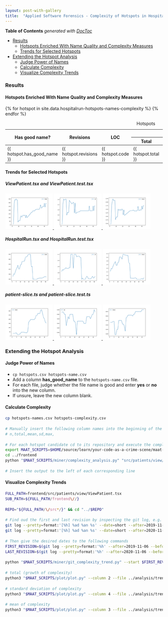 ```yaml
---
layout: post-with-gallery
title:  "Applied Software Forensics - Complexity of Hotspots in HospitalRun"
---
```


<!-- doctoc --maxlevel 4 /Users/stefan/source/wonderbird/wonderbird.github.io/_posts/2022-02-26-applied-forensics-complexity-of-hotspots.md -->
<!-- START doctoc generated TOC please keep comment here to allow auto update -->
<!-- DON'T EDIT THIS SECTION, INSTEAD RE-RUN doctoc TO UPDATE -->
**Table of Contents**  *generated with [DocToc](https://github.com/thlorenz/doctoc)*

- [Results](#results)
  - [Hotspots Enriched With Name Quality and Complexity Measures](#hotspots-enriched-with-name-quality-and-complexity-measures)
  - [Trends for Selected Hotspots](#trends-for-selected-hotspots)
- [Extending the Hotspot Analysis](#extending-the-hotspot-analysis)
  - [Judge Power of Names](#judge-power-of-names)
  - [Calculate Complexity](#calculate-complexity)
  - [Visualize Complexity Trends](#visualize-complexity-trends)

<!-- END doctoc generated TOC please keep comment here to allow auto update -->

### Results

#### Hotspots Enriched With Name Quality and Complexity Measures

<table>
  <thead>
    <caption>Hotspots</caption>
    <tr>
      <th rowspan="2">Has good name?</th>
      <th rowspan="2">Revisions</th>
      <th rowspan="2">LOC</th>
      <th colspan="4">Complexity</th>
      <th rowspan="2" style="text-align: left">Module</th>
    </tr>
    <tr>
      <th>Total</th>
      <th>Mean</th>
      <th>SDev</th>
      <th>Max</th>
    </tr>
  </thead>

  <tbody>
    {% for hotspot in site.data.hospitalrun-hotspots-names-complexity %}
    <tr>
      <td>{{ hotspot.has_good_name }}</td>
      <td>{{ hotspot.revisions }}</td>
      <td>{{ hotspot.code }}</td>
      <td>{{ hotspot.total }}</td>
      <td>{{ hotspot.mean }}</td>
      <td>{{ hotspot.sd }}</td>
      <td>{{ hotspot.max }}</td>
      <td style="text-align: left">{{ hotspot.module }}</td>
    </tr>
    {% endfor %}
  </tbody>

</table>

#### Trends for Selected Hotspots

##### ViewPatient.tsx and ViewPatient.test.tsx

<!-- Thumbnails: mogrify -format png -auto-orient -thumbnail 250x90 -path thumbnails '*.png' -->
<!-- Thumbnails: mogrify -format png -auto-orient -thumbnail 400x114 -path thumbnails '*.png' -->
<div id="ViewPatient" class="links">
  <a href="/assets/img/hospitalrun/ViewPatient.tsx.Total-Trend.png" title="Total Complexity for ViewPatient.tsx">
    <img src="/assets/img/hospitalrun/thumbnails/ViewPatient.tsx.Total-Trend.png" alt="Total Complexity for ViewPatient.tsx" />
  </a>
  <a href="/assets/img/hospitalrun/ViewPatient.tsx.SD-Trend.png" title="Standard Deviation of Complexity for ViewPatient.tsx">
    <img src="/assets/img/hospitalrun/thumbnails/ViewPatient.tsx.SD-Trend.png" alt="Standard Deviation of Complexity for ViewPatient.tsx" />
  </a>
  <a href="/assets/img/hospitalrun/ViewPatient.tsx.Mean-Trend.png" title="Mean Complexity for ViewPatient.tsx">
    <img src="/assets/img/hospitalrun/thumbnails/ViewPatient.tsx.Mean-Trend.png" alt="Mean Complexity for ViewPatient.tsx" />
  </a>
</div>
<script>
  document.getElementById('ViewPatient').onclick = function (event) {
    event = event || window.event
    var target = event.target || event.srcElement
    var link = target.src ? target.parentNode : target
    var options = { index: link, event: event }
    var links = this.getElementsByTagName('a')
    blueimp.Gallery(links, options)
  }
</script>

##### HospitalRun.tsx and HospitalRun.test.tsx

<div id="HospitalRun" class="links">
  <a href="/assets/img/hospitalrun/HospitalRun.tsx.Total-Trend.png" title="Total Complexity for HospitalRun.tsx">
    <img src="/assets/img/hospitalrun/thumbnails/HospitalRun.tsx.Total-Trend.png" alt="Total Complexity for HospitalRun.tsx" />
  </a>
  <a href="/assets/img/hospitalrun/HospitalRun.tsx.SD-Trend.png" title="Standard Deviation of Complexity for HospitalRun.tsx">
    <img src="/assets/img/hospitalrun/thumbnails/HospitalRun.tsx.SD-Trend.png" alt="Standard Deviation of Complexity for HospitalRun.tsx" />
  </a>
  <a href="/assets/img/hospitalrun/HospitalRun.tsx.Mean-Trend.png" title="Mean Complexity for HospitalRun.tsx">
    <img src="/assets/img/hospitalrun/thumbnails/HospitalRun.tsx.Mean-Trend.png" alt="Mean Complexity for HospitalRun.tsx" />
  </a>
</div>
<script>
  document.getElementById('HospitalRun').onclick = function (event) {
    event = event || window.event
    var target = event.target || event.srcElement
    var link = target.src ? target.parentNode : target
    var options = { index: link, event: event }
    var links = this.getElementsByTagName('a')
    blueimp.Gallery(links, options)
  }
</script>

##### patient-slice.ts and patient-slice.test.ts

<div id="patient-slice" class="links">
  <a href="/assets/img/hospitalrun/patient-slice.ts.Total-Trend.png" title="Total Complexity for patient-slice.ts">
    <img src="/assets/img/hospitalrun/thumbnails/patient-slice.ts.Total-Trend.png" alt="Total Complexity for patient-slice.ts" />
  </a>
  <a href="/assets/img/hospitalrun/patient-slice.ts.SD-Trend.png" title="Standard Deviation of Complexity for patient-slice.ts">
    <img src="/assets/img/hospitalrun/thumbnails/patient-slice.ts.SD-Trend.png" alt="Standard Deviation of Complexity for patient-slice.ts" />
  </a>
  <a href="/assets/img/hospitalrun/patient-slice.ts.Mean-Trend.png" title="Mean Complexity for patient-slice.ts">
    <img src="/assets/img/hospitalrun/thumbnails/patient-slice.ts.Mean-Trend.png" alt="Mean Complexity for patient-slice.ts" />
  </a>
</div>
<script>
  document.getElementById('patient-slice').onclick = function (event) {
    event = event || window.event
    var target = event.target || event.srcElement
    var link = target.src ? target.parentNode : target
    var options = { index: link, event: event }
    var links = this.getElementsByTagName('a')
    blueimp.Gallery(links, options)
  }
</script>

### Extending the Hotspot Analysis

#### Judge Power of Names

- `cp hotspots.csv hotspots-name.csv`
- Add a column **has_good_name** to the `hotspots-name.csv` file.
- For each file, judge whether the file name is good and enter **yes** or **no** into the new column.
- If unsure, leave the new column blank.

#### Calculate Complexity

```sh
cp hotspots-names.csv hotspots-complexity.csv

# Manually insert the following column names into the beginning of the file:
# n,total,mean,sd,max,

# For each hotspot candidate cd to its repository and execute the complexity_analysis:
export MAAT_SCRIPTS=$HOME/source/learn/your-code-as-a-crime-scene/maat-scripts
cd ../frontend
python "$MAAT_SCRIPTS/miner/complexity_analysis.py" "src/patients/view/ViewPatient.tsx"

# Insert the output to the left of each corresponding line
```

#### Visualize Complexity Trends

```sh
FULL_PATH=frontend/src/patients/view/ViewPatient.tsx
SUB_PATH=${FULL_PATH/frontend\//}

REPO="${FULL_PATH/\/src*/}" && cd "../$REPO"

# Find oud the first and last revision by inspecting the git log, e.g.
git log --pretty=format:'[%h] %ad %an %s' --date=short --after=2019-11-06 --before=2019-11-11 # First considered commit in 2019
git log --pretty=format:'[%h] %ad %an %s' --date=short --after=2020-11-06 --before=2020-11-08 # Last considered commit in 2020

# Then give the desired dates to the following commands
FIRST_REVISION=$(git log --pretty=format:'%h' --after=2019-11-06 --before=2019-11-11) && git log ${FIRST_REVISION}~1..${FIRST_REVISION} --
LAST_REVISION=$(git log --pretty=format:'%h' --after=2020-11-06 --before=2020-11-08) && git log ${LAST_REVISION}~1..${LAST_REVISION} --

python "$MAAT_SCRIPTS/miner/git_complexity_trend.py" --start $FIRST_REVISION --end $LAST_REVISION --file "$SUB_PATH" > ../analysis/trend_data.csv

# total (growth of complexity)
python3 "$MAAT_SCRIPTS/plot/plot.py" --column 2 --file ../analysis/trend_data.csv

# standard deviation of complexity
python3 "$MAAT_SCRIPTS/plot/plot.py" --column 4 --file ../analysis/trend_data.csv

# mean of complexity
python3 "$MAAT_SCRIPTS/plot/plot.py" --column 3 --file ../analysis/trend_data.csv
```
